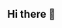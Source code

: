 ## Hi there 👋

<!--
**Ojas-Nerurkar/Ojas-Nerurkar** is a ✨ _special_ ✨ repository because its `README.md` (this file) appears on your GitHub profile.

Here are some ideas to get you started:

- 🔭 I’m currently working on MERN Stack
- 🌱 I’m currently learning React ChakraUI
- 👯 I’m looking to collaborate on ...
- 🤔 I’m looking for help with ...
- 💬 Ask me about ...
- 📫 How to reach me: nerurkarojaskamlesh@gmail.com
- 😄 Pronouns: ...
- ⚡ Fun fact: ...
-->

